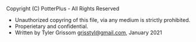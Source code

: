 Copyright (C) PotterPlus - All Rights Reserved
* Unauthorized copyring of this file, via any medium is strictly prohibited.
* Properietary and confidential.
* Written by Tyler Grissom <grisstyl@gmail.com>, January 2021